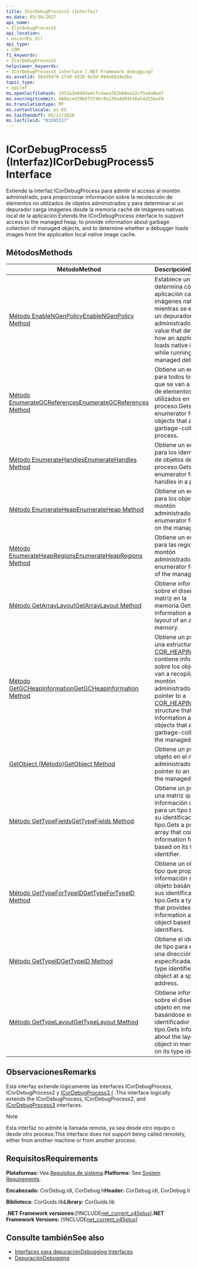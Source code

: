 ```yaml
---
title: ICorDebugProcess5 (Interfaz)
ms.date: 03/30/2017
api_name:
- ICorDebugProcess5
api_location:
- mscordbi.dll
api_type:
- COM
f1_keywords:
- ICorDebugProcess5
helpviewer_keywords:
- ICorDebugProcess5 interface [.NET Framework debugging]
ms.assetid: 30a39d79-1f10-4328-9c5d-094ed824e2ba
topic_type:
- apiref
ms.openlocfilehash: 1953a3e0492e4cfcdaea761b68ea22cf5a4a8ed7
ms.sourcegitcommit: 488aced39b5f374bc0a139a4993616a54d15baf0
ms.translationtype: MT
ms.contentlocale: es-ES
ms.lasthandoff: 05/12/2020
ms.locfileid: "83205517"
---
```

# <a name="icordebugprocess5-interface"></a><span data-ttu-id="8d0e9-102">ICorDebugProcess5 (Interfaz)</span><span class="sxs-lookup"><span data-stu-id="8d0e9-102">ICorDebugProcess5 Interface</span></span>
<span data-ttu-id="8d0e9-103">Extiende la interfaz ICorDebugProcess para admitir el acceso al montón administrado, para proporcionar información sobre la recolección de elementos no utilizados de objetos administrados y para determinar si un depurador carga imágenes desde la memoria caché de imágenes nativas local de la aplicación.</span><span class="sxs-lookup"><span data-stu-id="8d0e9-103">Extends the ICorDebugProcess interface to support access to the managed heap, to provide information about garbage collection of managed objects, and to determine whether a debugger loads images from the application local native image cache.</span></span>  
  
## <a name="methods"></a><span data-ttu-id="8d0e9-104">Métodos</span><span class="sxs-lookup"><span data-stu-id="8d0e9-104">Methods</span></span>  
  
|<span data-ttu-id="8d0e9-105">Método</span><span class="sxs-lookup"><span data-stu-id="8d0e9-105">Method</span></span>|<span data-ttu-id="8d0e9-106">Descripción</span><span class="sxs-lookup"><span data-stu-id="8d0e9-106">Description</span></span>|  
|------------|-----------------|  
|[<span data-ttu-id="8d0e9-107">Método EnableNGenPolicy</span><span class="sxs-lookup"><span data-stu-id="8d0e9-107">EnableNGenPolicy Method</span></span>](icordebugprocess5-enablengenpolicy-method.md)|<span data-ttu-id="8d0e9-108">Establece un valor que determina cómo una aplicación carga imágenes nativas mientras se ejecuta en un depurador administrado.</span><span class="sxs-lookup"><span data-stu-id="8d0e9-108">Sets a value that determines how an application loads native images while running under a managed debugger.</span></span>|  
|[<span data-ttu-id="8d0e9-109">Método EnumerateGCReferences</span><span class="sxs-lookup"><span data-stu-id="8d0e9-109">EnumerateGCReferences Method</span></span>](icordebugprocess5-enumerategcreferences-method.md)|<span data-ttu-id="8d0e9-110">Obtiene un enumerador para todos los objetos que se van a recopilar de elementos no utilizados en un proceso.</span><span class="sxs-lookup"><span data-stu-id="8d0e9-110">Gets an enumerator for all objects that are to be garbage-collected in a process.</span></span>|  
|[<span data-ttu-id="8d0e9-111">Método EnumerateHandles</span><span class="sxs-lookup"><span data-stu-id="8d0e9-111">EnumerateHandles Method</span></span>](icordebugprocess5-enumeratehandles-method.md)|<span data-ttu-id="8d0e9-112">Obtiene un enumerador para los identificadores de objetos de un proceso.</span><span class="sxs-lookup"><span data-stu-id="8d0e9-112">Gets an enumerator for object handles in a process.</span></span>|  
|[<span data-ttu-id="8d0e9-113">Método EnumerateHeap</span><span class="sxs-lookup"><span data-stu-id="8d0e9-113">EnumerateHeap Method</span></span>](icordebugprocess5-enumerateheap-method.md)|<span data-ttu-id="8d0e9-114">Obtiene un enumerador para los objetos en el montón administrado.</span><span class="sxs-lookup"><span data-stu-id="8d0e9-114">Gets an enumerator for objects on the managed heap.</span></span>|  
|[<span data-ttu-id="8d0e9-115">Método EnumerateHeapRegions</span><span class="sxs-lookup"><span data-stu-id="8d0e9-115">EnumerateHeapRegions Method</span></span>](icordebugprocess5-enumerateheapregions-method.md)|<span data-ttu-id="8d0e9-116">Obtiene un enumerador para las regiones del montón administrado.</span><span class="sxs-lookup"><span data-stu-id="8d0e9-116">Gets an enumerator for regions of the managed heap.</span></span>|  
|[<span data-ttu-id="8d0e9-117">Método GetArrayLayout</span><span class="sxs-lookup"><span data-stu-id="8d0e9-117">GetArrayLayout Method</span></span>](icordebugprocess5-getarraylayout-method.md)|<span data-ttu-id="8d0e9-118">Obtiene información sobre el diseño de una matriz en la memoria.</span><span class="sxs-lookup"><span data-stu-id="8d0e9-118">Gets information about the layout of an array in memory.</span></span>|  
|[<span data-ttu-id="8d0e9-119">Método GetGCHeapInformation</span><span class="sxs-lookup"><span data-stu-id="8d0e9-119">GetGCHeapInformation Method</span></span>](icordebugprocess5-getgcheapinformation-method.md)|<span data-ttu-id="8d0e9-120">Obtiene un puntero a una estructura de [COR_HEAPINFO](cor-heapinfo-structure.md) que contiene información sobre los objetos que se van a recopilar en el montón administrado.</span><span class="sxs-lookup"><span data-stu-id="8d0e9-120">Gets a pointer to a [COR_HEAPINFO](cor-heapinfo-structure.md) structure that contains information about objects that are to be garbage-collected on the managed heap.</span></span>|  
|[<span data-ttu-id="8d0e9-121">GetObject (Método)</span><span class="sxs-lookup"><span data-stu-id="8d0e9-121">GetObject Method</span></span>](icordebugprocess5-getobject-method.md)|<span data-ttu-id="8d0e9-122">Obtiene un puntero a un objeto en el montón administrado.</span><span class="sxs-lookup"><span data-stu-id="8d0e9-122">Gets a pointer to an object on the managed heap.</span></span>|  
|[<span data-ttu-id="8d0e9-123">Método GetTypeFields</span><span class="sxs-lookup"><span data-stu-id="8d0e9-123">GetTypeFields Method</span></span>](icordebugprocess5-gettypefields-method.md)|<span data-ttu-id="8d0e9-124">Obtiene un puntero a una matriz que contiene información de campo para un tipo basado en su identificador de tipo.</span><span class="sxs-lookup"><span data-stu-id="8d0e9-124">Gets a pointer to an array that contains field information for a type based on its type identifier.</span></span>|  
|[<span data-ttu-id="8d0e9-125">Método GetTypeForTypeID</span><span class="sxs-lookup"><span data-stu-id="8d0e9-125">GetTypeForTypeID Method</span></span>](icordebugprocess5-gettypefortypeid-method.md)|<span data-ttu-id="8d0e9-126">Obtiene un objeto de tipo que proporciona información sobre un objeto basándose en sus identificadores de tipo.</span><span class="sxs-lookup"><span data-stu-id="8d0e9-126">Gets a type object that provides information about an object based on its type identifiers.</span></span>|  
|[<span data-ttu-id="8d0e9-127">Método GetTypeID</span><span class="sxs-lookup"><span data-stu-id="8d0e9-127">GetTypeID Method</span></span>](icordebugprocess5-gettypeid-method.md)|<span data-ttu-id="8d0e9-128">Obtiene el identificador de tipo para el objeto en una dirección especificada.</span><span class="sxs-lookup"><span data-stu-id="8d0e9-128">Gets the type identifier for the object at a specified address.</span></span>|  
|[<span data-ttu-id="8d0e9-129">Método GetTypeLayout</span><span class="sxs-lookup"><span data-stu-id="8d0e9-129">GetTypeLayout Method</span></span>](icordebugprocess5-gettypelayout-method.md)|<span data-ttu-id="8d0e9-130">Obtiene información sobre el diseño de un objeto en memoria basándose en su identificador de tipo.</span><span class="sxs-lookup"><span data-stu-id="8d0e9-130">Gets information about the layout of an object in memory based on its type identifier.</span></span>|  
  
## <a name="remarks"></a><span data-ttu-id="8d0e9-131">Observaciones</span><span class="sxs-lookup"><span data-stu-id="8d0e9-131">Remarks</span></span>  
 <span data-ttu-id="8d0e9-132">Esta interfaz extiende lógicamente las interfaces ICorDebugProcess, ICorDebugProcess2 y [ICorDebugProcess3 (](icordebugprocess3-interface.md) .</span><span class="sxs-lookup"><span data-stu-id="8d0e9-132">This interface logically extends the ICorDebugProcess, ICorDebugProcess2, and [ICorDebugProcess3](icordebugprocess3-interface.md) interfaces.</span></span>  
  
> [!NOTE]
> <span data-ttu-id="8d0e9-133">Esta interfaz no admite la llamada remota, ya sea desde otro equipo o desde otro proceso.</span><span class="sxs-lookup"><span data-stu-id="8d0e9-133">This interface does not support being called remotely, either from another machine or from another process.</span></span>  
  
## <a name="requirements"></a><span data-ttu-id="8d0e9-134">Requisitos</span><span class="sxs-lookup"><span data-stu-id="8d0e9-134">Requirements</span></span>  
 <span data-ttu-id="8d0e9-135">**Plataformas:** Vea [Requisitos de sistema](../../get-started/system-requirements.md).</span><span class="sxs-lookup"><span data-stu-id="8d0e9-135">**Platforms:** See [System Requirements](../../get-started/system-requirements.md).</span></span>  
  
 <span data-ttu-id="8d0e9-136">**Encabezado:** CorDebug.idl, CorDebug.h</span><span class="sxs-lookup"><span data-stu-id="8d0e9-136">**Header:** CorDebug.idl, CorDebug.h</span></span>  
  
 <span data-ttu-id="8d0e9-137">**Biblioteca:** CorGuids.lib</span><span class="sxs-lookup"><span data-stu-id="8d0e9-137">**Library:** CorGuids.lib</span></span>  
  
 <span data-ttu-id="8d0e9-138">**.NET Framework versiones:**[!INCLUDE[net_current_v45plus](../../../../includes/net-current-v45plus-md.md)]</span><span class="sxs-lookup"><span data-stu-id="8d0e9-138">**.NET Framework Versions:** [!INCLUDE[net_current_v45plus](../../../../includes/net-current-v45plus-md.md)]</span></span>  
  
## <a name="see-also"></a><span data-ttu-id="8d0e9-139">Consulte también</span><span class="sxs-lookup"><span data-stu-id="8d0e9-139">See also</span></span>

- [<span data-ttu-id="8d0e9-140">Interfaces para depuración</span><span class="sxs-lookup"><span data-stu-id="8d0e9-140">Debugging Interfaces</span></span>](debugging-interfaces.md)
- [<span data-ttu-id="8d0e9-141">Depuración</span><span class="sxs-lookup"><span data-stu-id="8d0e9-141">Debugging</span></span>](index.md)
